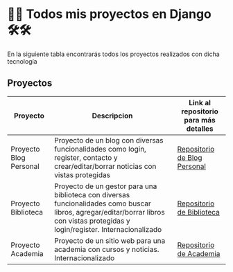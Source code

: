 
# 🐍🐍 Todos mis proyectos en Django 🛠️🛠️

En la siguiente tabla encontrarás todos los proyectos realizados con dicha tecnología

## Proyectos

| Proyecto                            | Descripcion                                                                                                                                                                        | Link al repositorio para más detalles                                                                              |      
|-------------------------------------|------------------------------------------------------------------------------------------------------------------------------------------------------------------------------------|--------------------------------------------------------------------------------------------------------------------| 
| Proyecto Blog Personal              | Proyecto de un blog con diversas funcionalidades como login, register, contacto y crear/editar/borrar noticias con vistas protegidas                                               | [Repositorio de Blog Personal](https://github.com/kaeedev/blog_personal)                      |
| Proyecto Biblioteca                 | Proyecto de un gestor para una biblioteca con diversas funcionalidades como buscar libros, agregar/editar/borrar libros con vistas protegidas y login/register. Internacionalizado | [Repositorio de Biblioteca](https://github.com/kaeedev/Proyecto-Biblioteca)                |
| Proyecto Academia     | Proyecto de un sitio web para una academia con cursos y noticias. Internacionalizado | [Repositorio de Academia](https://github.com/kaeedev/Proyecto-Academia-Conquerblocks)                                                                     
                                                                
